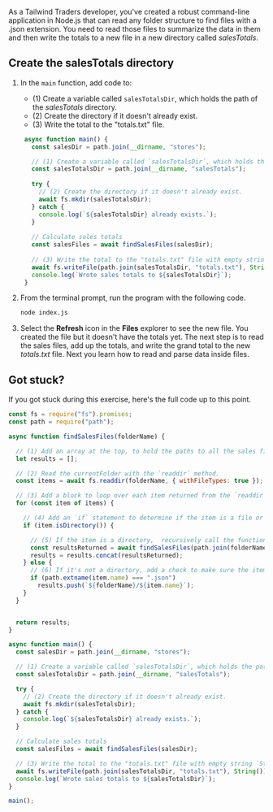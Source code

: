 As a Tailwind Traders developer, you've created a robust command-line application in Node.js that can read any folder structure to find files with a .json extension. You need to read those files to summarize the data in them and then write the totals to a new file in a new directory called *salesTotals*.

## Create the salesTotals directory

1. In the `main` function, add code to: 

    * (1) Create a variable called `salesTotalsDir`, which holds the path of the *salesTotals* directory.
    * (2) Create the directory if it doesn't already exist.
    * (3) Write the total to the "totals.txt" file.

   ```javascript
    async function main() {
      const salesDir = path.join(__dirname, "stores");

      // (1) Create a variable called `salesTotalsDir`, which holds the path of the *salesTotals* directory.
      const salesTotalsDir = path.join(__dirname, "salesTotals");
    
      try {
        // (2) Create the directory if it doesn't already exist.
        await fs.mkdir(salesTotalsDir);
      } catch {
        console.log(`${salesTotalsDir} already exists.`);
      }
    
      // Calculate sales totals
      const salesFiles = await findSalesFiles(salesDir);
    
      // (3) Write the total to the "totals.txt" file with empty string `String()`
      await fs.writeFile(path.join(salesTotalsDir, "totals.txt"), String());
      console.log(`Wrote sales totals to ${salesTotalsDir}`);
    }
   ```

1. From the terminal prompt, run the program with the following code.

   ```bash
   node index.js
   ```

1. Select the **Refresh** icon in the **Files** explorer to see the new file. You created the file but it doesn't have the totals yet. The next step is to read the sales files, add up the totals, and write the grand total to the new *totals.txt* file. Next you learn how to read and parse data inside files.

## Got stuck?

If you got stuck during this exercise, here's the full code up to this point.

```javascript
const fs = require("fs").promises;
const path = require("path");

async function findSalesFiles(folderName) {

  // (1) Add an array at the top, to hold the paths to all the sales files that the program finds.
  let results = [];

  // (2) Read the currentFolder with the `readdir` method. 
  const items = await fs.readdir(folderName, { withFileTypes: true });

  // (3) Add a block to loop over each item returned from the `readdir` function using the asynchronous `for...of` loop. 
  for (const item of items) {

    // (4) Add an `if` statement to determine if the item is a file or a directory. 
    if (item.isDirectory()) {

      // (5) If the item is a directory,  recursively call the function `findSalesFiles` again, passing in the path to the item. 
      const resultsReturned = await findSalesFiles(path.join(folderName, item.name));
      results = results.concat(resultsReturned);
    } else {
      // (6) If it's not a directory, add a check to make sure the item name matches *sales.json*.
      if (path.extname(item.name) === ".json")
        results.push(`${folderName}/${item.name}`);
    }
  }


  return results;
}

async function main() {
  const salesDir = path.join(__dirname, "stores");

  // (1) Create a variable called `salesTotalsDir`, which holds the path of the *salesTotals* directory.
  const salesTotalsDir = path.join(__dirname, "salesTotals");

  try {
    // (2) Create the directory if it doesn't already exist.
    await fs.mkdir(salesTotalsDir);
  } catch {
    console.log(`${salesTotalsDir} already exists.`);
  }

  // Calculate sales totals
  const salesFiles = await findSalesFiles(salesDir);

  // (3) Write the total to the "totals.txt" file with empty string `String()`
  await fs.writeFile(path.join(salesTotalsDir, "totals.txt"), String());
  console.log(`Wrote sales totals to ${salesTotalsDir}`);
}

main();
```
